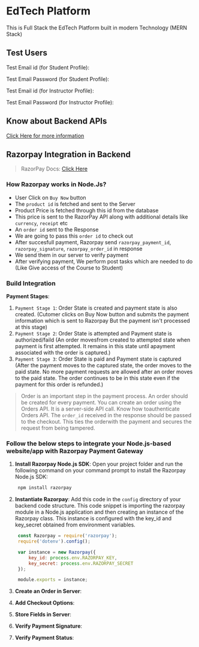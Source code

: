 # EdTech Platform

This is Full Stack the EdTech Platform built in modern Technology (MERN Stack)

## Test Users

Test Email id (for Student Profile):

Test Email Password (for Student Profile):

Test Email id (for Instructor Profile):

Test Email Password (for Instructor Profile):

## Know about Backend APIs

[Click Here for more information](./server/README.md)

## Razorpay Integration in Backend

> RazorPay Docs: [Click Here](https://razorpay.com/docs/)

### How Razorpay works in Node.Js?

- User Click on `Buy Now` button
- The `product id` is fetched and sent to the Server
- Product Price is fetched through this id from the database
- This price is sent to the RazorPay API along with additional details like `currency`, `receipt` etc
- An `order id` sent to the Response
- We are going to pass this `order id` to check out
- After succesfull payment, Razorpay send `razorpay_payment_id`, `razorpay_signature`, `razorpay_order_id` in response
- We send them in our server to verify payment
- After verifying payment, We perform post tasks which are needed to do (Like Give access of the Course to Student)

### Build Integration

**Payment Stages**:

1. `Payment Stage 1`: Order State is created and payment state is also created. (Cutomer clicks on Buy Now button and submits the payment information which is sent to Razorpay But the payment isn't processed at this stage)
2. `Payment Stage 2`: Order State is attempted and Payment state is authorized/faild (An order movesfrom created to attempted state when payment is first attempted. It remains in this state until apayment associated with the order is captured.)
3. `Payment Stage 3`: Order State is paid and Payment state is captured (After the payment moves to the captured state, the order moves to the paid state. No more payment requests are allowed after an order moves to the paid state. The order continues to be in this state even if the payment for this order is refunded.)

> Order is an important step in the payment process.
> An order should be created for every payment.
> You can create an order using the Orders API. It is a server-side API call. Know how toauthenticate Orders API.
> The `order_id` received in the response should be passed to the checkout. This ties the orderwith the payment and secures the request from being tampered.

### Follow the below steps to integrate your Node.js-based website/app with Razorpay Payment Gateway

1. **Install Razorpay Node.js SDK**: Open your project folder and run the following command on your command prompt to install the Razorpay Node.js SDK:

   ```bash
    npm install razorpay
   ```
2. **Instantiate Razorpay**:
   Add this code in the `config` directory of your backend code structure. This code snippet is importing the razorpay module in a Node.js application and then creating an instance of the Razorpay class. This instance is configured with the key_id and key_secret obtained from environment variables.

   ```js
    const Razorpay = require('razorpay'); 
    require('dotenv').config();

    var instance = new Razorpay({
        key_id: process.env.RAZORPAY_KEY,
        key_secret: process.env.RAZORPAY_SECRET
    });

    module.exports = instance; 
   ```
3. **Create an Order in Server**:
4. **Add Checkout Options**:
5. **Store Fields in Server**:
6. **Verify Payment Signature**:
7. **Verify Payment Status**:
